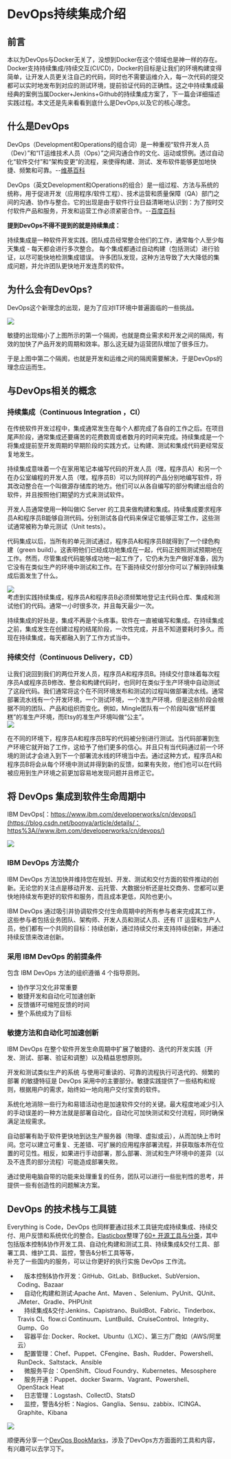 # DevOps持续集成介绍

## 前言

本以为DevOps与Docker无关了，没想到Docker在这个领域也是神一样的存在。Docker支持持续集成/持续交互\(CI/CD\)，Docker的目标是让我们的环境构建变得简单，让开发人员更关注自己的代码，同时也不需要运维介入，每一次代码的提交都可以实时地发布到对应的测试环境，提前验证代码的正确性。这之中持续集成最经典的案例当属Docker+Jenkins+Github的持续集成方案了，下一篇会详细描述实践过程。本文还是先来看看到底什么是DevOps,以及它的核心理念。

## 什么是DevOps

DevOps（Development和Operations的组合词）是一种重视“软件开发人员（Dev）”和“IT运维技术人员（Ops）”之间沟通合作的文化、运动或惯例。透过自动化“软件交付”和“架构变更”的流程，来使得构建、测试、发布软件能够更加地快捷、频繁和可靠。--[维基百科](https://zh.wikipedia.org/wiki/DevOps)

DevOps（英文Development和Operations的组合）是一组过程、方法与系统的统称，用于促进开发（应用程序/软件工程）、技术运营和质量保障（QA）部门之间的沟通、协作与整合。它的出现是由于软件行业日益清晰地认识到：为了按时交付软件产品和服务，开发和运营工作必须紧密合作。--[百度百科](http://www.baidu.com/link?url=rWJO7Ej7BstI8IZmc9C2mPu9M3mPQDgOO5OldxVcHV1zh3bwwLtcSlDtPG_gwXQWoAH8SYqIuFpScspymQdI2_&wd=&eqid=d323d5500000112f0000000559635227)

**提到DevOps不得不提到的就是持续集成：**

持续集成是一种软件开发实践，团队成员经常整合他们的工作，通常每个人至少每天集成 - 每天都会进行多次整合。 每个集成都通过自动构建（包括测试）进行验证，以尽可能快地检测集成错误。 许多团队发现，这种方法导致了大大降低的集成问题，并允许团队更快地开发连贯的软件。

## 为什么会有DevOps?

DevOps这个新理念的出现，是为了应对IT环境中普遍面临的一些挑战。

![](/assets/import-devops-01.png)

敏捷的出现缩小了上图所示的第一个隔阂，也就是商业需求和开发之间的隔阂，有效的加快了产品开发的周期和效率。那么这无疑为运营团队增加了很多压力。

于是上图中第二个隔阂，也就是开发和运维之间的隔阂需要解决，于是DevOps的理念应运而生。

## 与DevOps相关的概念

### 持续集成（Continuous Integration ，CI）

在传统软件开发过程中，集成通常发生在每个人都完成了各自的工作之后。在项目尾声阶段，通常集成还要痛苦的花费数周或者数月的时间来完成。持续集成是一个将集成提前至开发周期的早期阶段的实践方式，让构建、测试和集成代码更经常反复地发生。

持续集成意味着一个在家用笔记本编写代码的开发人员（嘿，程序员A）和另一个在办公室编程的开发人员（嘿，程序员B）可以为同样的产品分别地编写软件，将其改动整合在一个叫做源存储库的地方。他们可以从各自编写的部分构建出组合的软件，并且按照他们期望的方式来测试软件。

开发人员通常使用一种叫做IC Server 的工具来做构建和集成。持续集成要求程序员A和程序员B能够自测代码。分别测试各自代码来保证它能够正常工作，这些测试通常被称为单元测试（Unit tests）。

代码集成以后，当所有的单元测试通过，程序员A和程序员B就得到了一个绿色构建（green build）。这表明他们已经成功地集成在一起，代码正按照测试预期地在工作。然而，尽管集成代码能够成功地一起工作了，它仍未为生产做好准备，因为它没有在类似生产的环境中测试和工作。在下面持续交付部分你可以了解到持续集成后面发生了什么。





![](/assets/import-devops-02.png)  
考虑到实践持续集成，程序员A和程序员B必须频繁地登记主代码仓库、集成和测试他们的代码。通常一小时很多次，并且每天最少一次。

持续集成的好处是，集成不再是个头疼事。软件在一直被编写和集成。在持续集成之前，集成发生在创建过程的结尾阶段，一次性完成，并且不知道要耗时多久。而现在持续集成，每天都融入到了工作方式当中。

### 持续交付（Continuous Delivery，CD）

让我们说回到我们的两位开发人员，程序员A和程序员B。持续交付意味着每次程序员A或程序员B修改、整合和构建代码时，也同时在类似于生产环境中自动测试了这段代码。我们通常将这个在不同环境发布和测试的过程叫做部署流水线。通常部署流水线有一个开发环境，一个测试环境，一个准生产环境，但是这些阶段会根据不同的团队、产品和组织而变化。例如，Mingle团队有一个阶段叫做“纸杯蛋糕”的准生产环境，而Etsy的准生产环境叫做“公主”。  
![](/assets/import-devopse-03.png)

在不同的环境下，程序员A和程序员B写的代码被分别进行测试。当代码部署到生产环境它就开始了工作，这给予了他们更多的信心。并且只有当代码通过前一个环境的测试才会进入到下一个部署流水线的环境当中去。通过这种方式，程序员A和程序员B将会从每个环境中测试并得到新的反馈，如果有失败，他们也可以在代码被应用到生产环境之前更加容易地发现问题并且修正它。

## 将 DevOps 集成到软件生命周期中

IBM DevOps[：https://www.ibm.com/developerworks/cn/devops/](https://blog.csdn.net/boonya/article/details/：https%3A//www.ibm.com/developerworks/cn/devops/)

![](/assets/import-devops-04.png)

### IBM DevOps 方法简介

  
IBM DevOps 方法加快并维持您在规划、开发、测试和交付方面的软件推动的创新。无论您的关注点是移动开发、云托管、大数据分析还是社交商务、您都可以更快地持续发布更好的软件和服务，而且成本更低，风险也更小。  
  
IBM DevOps 通过吸引并协调软件交付生命周期中的所有参与者来完成其工作，这些参与者包括业务团队、架构师、开发人员和测试人员、还有 IT 运营和生产人员，他们都有一个共同的目标：持续创新，通过持续交付来支持持续创新，并通过持续反馈来改进创新。

### 采用 IBM DevOps 的前提条件

  
包含 IBM DevOps 方法的组织遵循 4 个指导原则。  
  


* 协作学习文化非常重要
* 敏捷开发和自动化可加速创新
* 反馈循环可缩短反馈的时间
* 整个系统成为了目标

### 敏捷方法和自动化可加速创新

  
IBM DevOps 在整个软件开发生命周期中扩展了敏捷的、迭代的开发实践（开发、测试、部署、验证和调整）以及精益思想原则。  
  
开发和测试类似生产的系统 与使用可重读的、可靠的流程执行可迭代的、频繁的部署 的敏捷特征是 DevOps 采用中的主要部分。敏捷实践提供了一些结构和规则，根据用户的需求，始终如一地向用户交付宝贵的软件。  
  
系统化地消除一些行为和易错活动也是加速软件交付的关键。最大程度地减少引入的手动误差的一种方法就是部署自动化，自动化可加快测试和交付流程，同时确保满足法规需求。  
  
自动部署有助于软件更快地到达生产服务器（物理、虚拟或云），从而加快上市时间。您可以建立可重复、无差错、可扩展的应用程序部署流程，并获取版本所在位置的可见性。相反，如果进行手动部署，那么部署、测试和生产环境中的差异（以及不连贯的部分流程）可能造成部署失败。  
  
通过使用电脑自带的功能来处理重复的任务，团队可以进行一些批判性的思考，并提供一些有创造性的问题解决方案。  


  


## DevOps 的技术栈与工具链

  
Everything is Code，DevOps 也同样要通过技术工具链完成持续集成、持续交付、用户反馈和系统优化的整合。[Elasticbox](https://elasticbox.com/)整理了[60+ 开源工具与分类](https://elasticbox.com/blog/devops-open-source-tools/)，其中包括版本控制&协作开发工具、自动化构建和测试工具、持续集成&交付工具、部署工具、维护工具、监控，警告&分析工具等等，  
补充了一些国内的服务，可以让你更好的执行实施 DevOps 工作流。  
  


*     版本控制&协作开发：GitHub、GitLab、BitBucket、SubVersion、Coding、Bazaar
*     自动化构建和测试:Apache Ant、Maven 、Selenium、PyUnit、QUnit、JMeter、Gradle、PHPUnit
*     持续集成&交付:Jenkins、Capistrano、BuildBot、Fabric、Tinderbox、Travis CI、flow.ci Continuum、LuntBuild、CruiseControl、Integrity、Gump、Go
*     容器平台: Docker、Rocket、Ubuntu（LXC）、第三方厂商如（AWS/阿里云）
*     配置管理：Chef、Puppet、CFengine、Bash、Rudder、Powershell、RunDeck、Saltstack、Ansible
*     微服务平台：OpenShift、Cloud Foundry、Kubernetes、Mesosphere
*     服务开通：Puppet、docker Swarm、Vagrant、Powershell、OpenStack Heat
*     日志管理：Logstash、CollectD、StatsD
*     监控，警告&分析：Nagios、Ganglia、Sensu、zabbix、ICINGA、Graphite、Kibana

![](/assets/import-devops-06.png)  


  
顺便再分享一个[DevOps BookMarks](http://www.devopsbookmarks.com/)，涉及了DevOps方方面面的工具和内容，有兴趣可以去学习下。  


